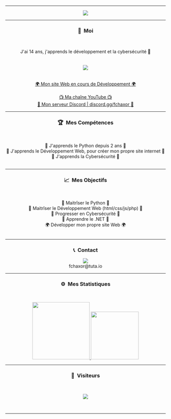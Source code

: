-----

<p align = "center">
<img src="https://cdn.discordapp.com/attachments/875063932702830592/876483003709284382/1rnw2s2kq9761.gif">
</p>

-----
### <p align="center">🧠 &nbsp;Moi</p>
<br>
<p align="center">
  J'ai 14 ans, j'apprends le développement et la cybersécurité 🙂
  <br>
  <br>
  <br>
  <img src="https://cdn.discordapp.com/attachments/875063932702830592/876483155849273404/kiFczG.giff">
  <br>
  <br>
  <br>
  <a href="https://as-blueberry.ml/">🌍 Mon site Web en cours de Développement 🌍</a>
  <br>
  <br>
  <a href="https://www.youtube.com/channel/UCyvB0ekB0itQmzL8tCR6Zuw/">📺 Ma chaîne YouTube 📺</a>
  <br>
  <a href="https://discord.gg/ryMSQHde6D">💬 Mon serveur Discord | discord.gg/fchaxor 💬</a>
  <br>
</p>

-----
### <p align="center">🏆 &nbsp;Mes Compétences</p>
<br>
<p align="center">
  🐍 J'apprends le Python depuis 2 ans 🐍
  <br>
  💠 J'apprends le Développement Web, pour créer mon propre site internet 💠
  <br>
  🔐 J'apprends la Cybersécurité 🔐
  <br>
  <br>
</p>

-----
### <p align="center">📈 &nbsp;Mes Objectifs</p>
<br>
<p align="center">
  🐍 Maitrîser le Python 🐍
  <br>
  💠 Maitrîser le Développement Web (html/css/js/php) 💠
  <br>
  🔐 Progresser en Cybersécurité 🔐
  <br>
  🎃 Apprendre le .NET 🎃
  <br>
  🌍 Développer mon propre site Web 🌍
  <br>
  <br>
</p>

-----
### <p align="center">📞 &nbsp;Contact</p>
<p align="center">
  <img src="https://discord.c99.nl/widget/theme-4/859181807232483338.png">
  <br>
  fchaxor@tuta.io
</p>


-----
### <p align="center">⚙️ &nbsp;Mes Statistiques</p>
<br>
<p align="center">
<a href="https://github.com/fchaxor">
  <img height="180em" src="https://github-readme-stats-eight-theta.vercel.app/api?username=fchaxor&show_icons=true&theme=react&include_all_commits=true&locale=fr"/>
  <img height="150em" src="https://github-readme-stats-eight-theta.vercel.app/api/top-langs/?username=fchaxor&layout=compact&langs_count=8&theme=react&locale=fr"/>
</a>
  
</p>

-----

### <p align="center">👀 &nbsp;Visiteurs</p>
<br>
<p align="center">
  <img src="https://profile-counter.glitch.me/fchaxor/count.svg" />
</p>
<br>

-----
